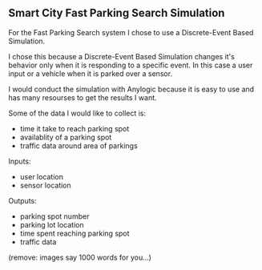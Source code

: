 ## Smart City Fast Parking Search Simulation

For the Fast Parking Search system I chose to use a Discrete-Event Based Simulation.

I chose this because a Discrete-Event Based Simulation changes it's behavior only when it is responding to a specific event. In this case a user input or a vehicle when it is parked over a sensor.

I would conduct the simulation with Anylogic because it is easy to use and has many resourses to get the results I want.

Some of the data I would like to collect is: 

- time it take to reach parking spot
- availablity of a parking spot
- traffic data around area of parkings

Inputs:

- user location
- sensor location

Outputs:

- parking spot number
- parking lot location
- time spent reaching parking spot
- traffic data

(remove: images say 1000 words for you...)